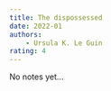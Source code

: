 ```yaml
---
title: The dispossessed
date: 2022-01
authors:
    - Ursula K. Le Guin
rating: 4
---
```


No notes yet...                                                                                                                              